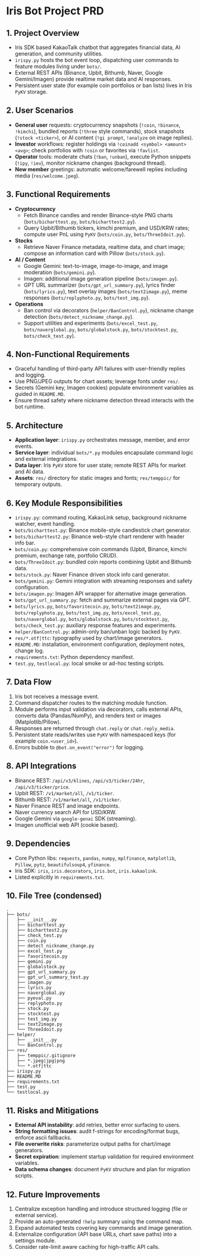 # Iris Bot Project PRD

## 1. Project Overview
- Iris SDK based KakaoTalk chatbot that aggregates financial data, AI generation, and community utilities.
- `irispy.py` hosts the bot event loop, dispatching user commands to feature modules living under `bots/`.
- External REST APIs (Binance, Upbit, Bithumb, Naver, Google Gemini/Imagen) provide realtime market data and AI responses.
- Persistent user state (for example coin portfolios or ban lists) lives in Iris `PyKV` storage.

## 2. User Scenarios
- **General user** requests: cryptocurrency snapshots (`!coin`, `!binance`, `!kimchi`), bundled reports (`!three` style commands), stock snapshots (`!stock <ticker>`), or AI content (`!gi prompt`, `!analyze` on image replies).
- **Investor** workflows: register holdings via `!coinadd <symbol> <amount> <avg>`; check portfolios with `!coin` or favorites via `!favlist`.
- **Operator** tools: moderate chats (`!ban`, `!unban`), execute Python snippets (`!ipy`, `!iev`), monitor nickname changes (background thread).
- **New member** greetings: automatic welcome/farewell replies including media (`res/welcome.jpeg`).

## 3. Functional Requirements
- **Cryptocurrency**
  - Fetch Binance candles and render Binance-style PNG charts (`bots/bicharttest.py`, `bots/bicharttest2.py`).
  - Query Upbit/Bithumb tickers, kimchi premium, and USD/KRW rates; compute user PnL using `PyKV` (`bots/coin.py`, `bots/ThreeIdoit.py`).
- **Stocks**
  - Retrieve Naver Finance metadata, realtime data, and chart image; compose an information card with Pillow (`bots/stock.py`).
- **AI / Content**
  - Google Gemini: text-to-image, image-to-image, and image moderation (`bots/gemini.py`).
  - Imagen: additional image generation pipeline (`bots/imagen.py`).
  - GPT URL summarizer (`bots/gpt_url_summary.py`), lyrics finder (`bots/lyrics.py`), text overlay images (`bots/text2image.py`), meme responses (`bots/replyphoto.py`, `bots/test_img.py`).
- **Operations**
  - Ban control via decorators (`helper/BanControl.py`), nickname change detection (`bots/detect_nickname_change.py`).
  - Support utilities and experiments (`bots/excel_test.py`, `bots/naverglobal.py`, `bots/globalstock.py`, `bots/stocktest.py`, `bots/check_test.py`).

## 4. Non-Functional Requirements
- Graceful handling of third-party API failures with user-friendly replies and logging.
- Use PNG/JPEG outputs for chart assets; leverage fonts under `res/`.
- Secrets (Gemini key, Imagen cookies) populate environment variables as guided in `README.MD`.
- Ensure thread safety where nickname detection thread interacts with the bot runtime.

## 5. Architecture
- **Application layer**: `irispy.py` orchestrates message, member, and error events.
- **Service layer**: individual `bots/*.py` modules encapsulate command logic and external integrations.
- **Data layer**: Iris `PyKV` store for user state; remote REST APIs for market and AI data.
- **Assets**: `res/` directory for static images and fonts; `res/temppic/` for temporary outputs.

## 6. Key Module Responsibilities
- `irispy.py`: command routing, KakaoLink setup, background nickname watcher, event handling.
- `bots/bicharttest.py`: Binance mobile-style candlestick chart generator.
- `bots/bicharttest2.py`: Binance web-style chart renderer with header info bar.
- `bots/coin.py`: comprehensive coin commands (Upbit, Binance, kimchi premium, exchange rate, portfolio CRUD).
- `bots/ThreeIdoit.py`: bundled coin reports combining Upbit and Bithumb data.
- `bots/stock.py`: Naver Finance driven stock info card generator.
- `bots/gemini.py`: Gemini integration with streaming responses and safety configuration.
- `bots/imagen.py`: Imagen API wrapper for alternative image generation.
- `bots/gpt_url_summary.py`: fetch and summarize external pages via GPT.
- `bots/lyrics.py`, `bots/favoritecoin.py`, `bots/text2image.py`, `bots/replyphoto.py`, `bots/test_img.py`, `bots/excel_test.py`, `bots/naverglobal.py`, `bots/globalstock.py`, `bots/stocktest.py`, `bots/check_test.py`: auxiliary response features and experiments.
- `helper/BanControl.py`: admin-only ban/unban logic backed by `PyKV`.
- `res/*.otf|ttc`: typography used by chart/image generators.
- `README.MD`: installation, environment configuration, deployment notes, change log.
- `requirements.txt`: Python dependency manifest.
- `test.py`, `testlocal.py`: local smoke or ad-hoc testing scripts.

## 7. Data Flow
1. Iris bot receives a message event.
2. Command dispatcher routes to the matching module function.
3. Module performs input validation via decorators, calls external APIs, converts data (Pandas/NumPy), and renders text or images (Matplotlib/Pillow).
4. Responses are returned through `chat.reply` or `chat.reply_media`.
5. Persistent state reads/writes use `PyKV` with namespaced keys (for example `coin.<user_id>`).
6. Errors bubble to `@bot.on_event("error")` for logging.

## 8. API Integrations
- Binance REST: `/api/v3/klines`, `/api/v3/ticker/24hr`, `/api/v3/ticker/price`.
- Upbit REST: `/v1/market/all`, `/v1/ticker`.
- Bithumb REST: `/v1/market/all`, `/v1/ticker`.
- Naver Finance REST and image endpoints.
- Naver currency search API for USD/KRW.
- Google Gemini via `google-genai` SDK (streaming).
- Imagen unofficial web API (cookie based).

## 9. Dependencies
- Core Python libs: `requests`, `pandas`, `numpy`, `mplfinance`, `matplotlib`, `Pillow`, `pytz`, `beautifulsoup4`, `yfinance`.
- Iris SDK: `iris`, `iris.decorators`, `iris.bot`, `iris.kakaolink`.
- Listed explicitly in `requirements.txt`.

## 10. File Tree (condensed)
```
.
├── bots/
│   ├── __init__.py
│   ├── bicharttest.py
│   ├── bicharttest2.py
│   ├── check_test.py
│   ├── coin.py
│   ├── detect_nickname_change.py
│   ├── excel_test.py
│   ├── favoritecoin.py
│   ├── gemini.py
│   ├── globalstock.py
│   ├── gpt_url_summary.py
│   ├── gpt_url_summary_test.py
│   ├── imagen.py
│   ├── lyrics.py
│   ├── naverglobal.py
│   ├── pyeval.py
│   ├── replyphoto.py
│   ├── stock.py
│   ├── stocktest.py
│   ├── test_img.py
│   ├── text2image.py
│   └── ThreeIdoit.py
├── helper/
│   ├── __init__.py
│   └── BanControl.py
├── res/
│   ├── temppic/.gitignore
│   ├── *.jpeg|jpg|png
│   └── *.otf|ttc
├── irispy.py
├── README.MD
├── requirements.txt
├── test.py
└── testlocal.py
```

## 11. Risks and Mitigations
- **External API instability**: add retries, better error surfacing to users.
- **String formatting issues**: audit f-strings for encoding/format bugs, enforce ascii fallbacks.
- **File overwrite risks**: parameterize output paths for chart/image generators.
- **Secret expiration**: implement startup validation for required environment variables.
- **Data schema changes**: document `PyKV` structure and plan for migration scripts.

## 12. Future Improvements
1. Centralize exception handling and introduce structured logging (file or external service).
2. Provide an auto-generated `!help` summary using the command map.
3. Expand automated tests covering key commands and image generation.
4. Externalize configuration (API base URLs, chart save paths) into a settings module.
5. Consider rate-limit aware caching for high-traffic API calls.

